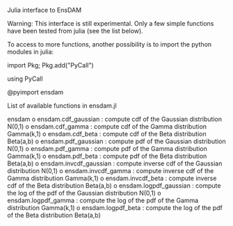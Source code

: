 
Julia interface to EnsDAM

Warning: This interface is still experimental.
Only a few simple functions have been tested from julia (see the list below).

To access to more functions, another possibility
is to import the python modules in julia:

import Pkg; Pkg.add("PyCall")

using PyCall

@pyimport ensdam

List of available functions in ensdam.jl

ensdam
o       ensdam.cdf_gaussian : compute cdf of the Gaussian distribution N(0,1)
o       ensdam.cdf_gamma : compute cdf of the Gamma distribution Gamma(k,1)
o       ensdam.cdf_beta : compute cdf of the Beta distribution Beta(a,b)
o       ensdam.pdf_gaussian : compute pdf of the Gaussian distribution N(0,1)
o       ensdam.pdf_gamma : compute pdf of the Gamma distribution Gamma(k,1)
o       ensdam.pdf_beta : compute pdf of the Beta distribution Beta(a,b)
o       ensdam.invcdf_gaussian : compute inverse cdf of the Gaussian distribution N(0,1)
o       ensdam.invcdf_gamma : compute inverse cdf of the Gamma distribution Gamma(k,1)
o       ensdam.invcdf_beta : compute inverse cdf of the Beta distribution Beta(a,b)
o       ensdam.logpdf_gaussian : compute the log of the pdf of the Gaussian distribution N(0,1)
o       ensdam.logpdf_gamma : compute the log of the pdf of the Gamma distribution Gamma(k,1)
o       ensdam.logpdf_beta : compute the log of the pdf of the Beta distribution Beta(a,b)

